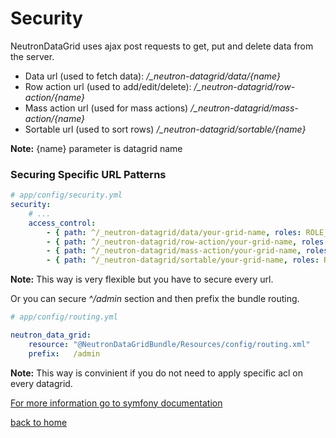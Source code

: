 Security
========

NeutronDataGrid uses ajax post requests to get, put and delete data from the server.

- Data url (used to fetch data): */_neutron-datagrid/data/{name}*  
- Row action url (used to add/edit/delete): */_neutron-datagrid/row-action/{name}* 
- Mass action url (used for mass actions) */_neutron-datagrid/mass-action/{name}*
- Sortable url (used to sort rows) */_neutron-datagrid/sortable/{name}*

**Note:** {name} parameter is datagrid name

### Securing Specific URL Patterns

``` yaml
# app/config/security.yml
security:
    # ...
    access_control:
        - { path: ^/_neutron-datagrid/data/your-grid-name, roles: ROLE_ADMIN }
        - { path: ^/_neutron-datagrid/row-action/your-grid-name, roles: ROLE_ADMIN }
        - { path: ^/_neutron-datagrid/mass-action/your-grid-name, roles: ROLE_ADMIN }
        - { path: ^/_neutron-datagrid/sortable/your-grid-name, roles: ROLE_ADMIN }
```

**Note:** This way is very flexible but you have to secure every url.

Or you can secure *^/admin* section and then prefix the bundle routing.

``` yaml
# app/config/routing.yml

neutron_data_grid:
    resource: "@NeutronDataGridBundle/Resources/config/routing.xml"
    prefix:   /admin

```
**Note:** This way is convinient if you do not need to apply specific acl on every datagrid.

[For more information go to symfony documentation](http://symfony.com/doc/current/book/security.html#securing-specific-url-patterns)

[back to home](index.md)

